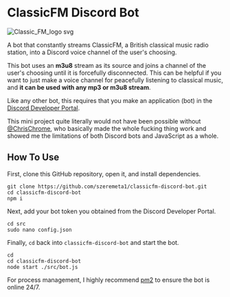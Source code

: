 # ClassicFM Discord Bot
![Classic_FM_logo svg](https://github.com/szeremeta1/classicfm-discord-bot/assets/66704967/a370d30e-8278-4124-afd0-84252c061d49)


A bot that constantly streams ClassicFM, a British classical music radio station, into a Discord voice channel of the user's choosing.

This bot uses an **m3u8** stream as its source and joins a channel of the user's choosing until it is forcefully disconnected. This can be helpful if you want to just make a voice channel for peacefully listening to classical music, and **it can be used with any mp3 or m3u8 stream**. 

Like any other bot, this requires that you make an application (bot) in the [Discord Developer Portal](https://discord.com/developers/applications).

This mini project quite literally would not have been possible without [@ChrisChrome](https://github.com/ChrisChrome), who basically made the whole fucking thing work and showed me the limitations of both Discord bots and JavaScript as a whole.

## How To Use
First, clone this GitHub repository, open it, and install dependencies.
```
git clone https://github.com/szeremeta1/classicfm-discord-bot.git
cd classicfm-discord-bot
npm i
```

Next, add your bot token you obtained from the Discord Developer Portal.
```
cd src
sudo nano config.json
```

Finally, `cd` back into `classicfm-discord-bot` and start the bot.
```
cd
cd classicfm-discord-bot
node start ./src/bot.js
```

For process management, I highly recommend [pm2](https://pm2.keymetrics.io) to ensure the bot is online 24/7.
